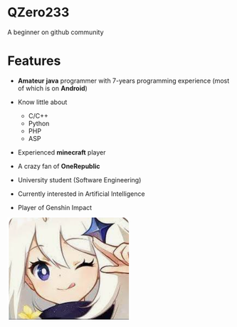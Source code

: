 # QZero233

A beginner on github community

# Features

- **Amateur** **java** programmer with 7-years programming experience (most of which is on **Android**)

- Know little about

  - C/C++
  - Python
  - PHP
  - ASP
  
- Experienced **minecraft** player

- A crazy fan of **OneRepublic**

- University student (Software Engineering)

- Currently interested in Artificial Intelligence

- Player of Genshin Impact

![yuan](https://raw.githubusercontent.com/QZero233/MyPictureBed/main/QQ%E6%88%AA%E5%9B%BE20230417090645.p797lyxffsi.png)
